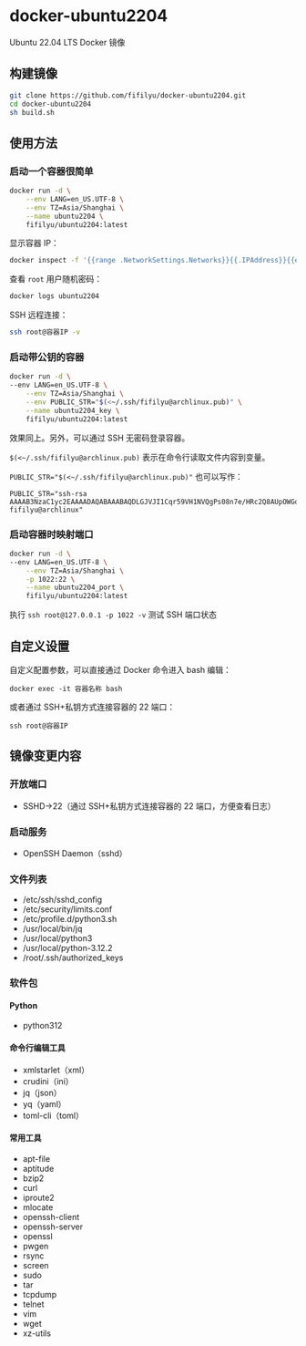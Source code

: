 # docker-ubuntu2204

Ubuntu 22.04 LTS Docker 镜像

## 构建镜像

```bash
git clone https://github.com/fifilyu/docker-ubuntu2204.git
cd docker-ubuntu2204
sh build.sh
```

## 使用方法

### 启动一个容器很简单

```bash
docker run -d \
    --env LANG=en_US.UTF-8 \
    --env TZ=Asia/Shanghai \
    --name ubuntu2204 \
    fifilyu/ubuntu2204:latest
```

显示容器 IP：

```bash
docker inspect -f '{{range .NetworkSettings.Networks}}{{.IPAddress}}{{end}}' ubuntu2204
```

查看 `root` 用户随机密码：

```bash
docker logs ubuntu2204
```

SSH 远程连接：

```bash
ssh root@容器IP -v
```

### 启动带公钥的容器

```bash
docker run -d \
--env LANG=en_US.UTF-8 \
    --env TZ=Asia/Shanghai \
    --env PUBLIC_STR="$(<~/.ssh/fifilyu@archlinux.pub)" \
    --name ubuntu2204_key \
    fifilyu/ubuntu2204:latest
```

效果同上。另外，可以通过 SSH 无密码登录容器。

`$(<~/.ssh/fifilyu@archlinux.pub)` 表示在命令行读取文件内容到变量。

`PUBLIC_STR="$(<~/.ssh/fifilyu@archlinux.pub)"` 也可以写作：

    PUBLIC_STR="ssh-rsa AAAAB3NzaC1yc2EAAAADAQABAAABAQDLGJVJI1Cqr59VH1NVQgPs08n7e/HRc2Q8AUpOWGoJpVzIgjO+ipjqwnxh3eiBd806eXIIa5OFwRm0fYfMFxBOdo3l5qGtBe82PwTotdtpcacP5Dkrn+HZ1kG+cf0BNSF5oXbTCTrqY12/T8h4035BXyRw7+MuVPiCUhydYs3RgsODA47ZR3owgjvPsayUd5MrD8gidGqv1zdyW9nQXnXB7m9Sn9Mg8rk6qBxQUbtMN9ez0BFrUGhXCkW562zhJjP5j4RLVfvL2N1bWT9EoFTCjk55pv58j+PTNEGUmu8PrU8mtgf6zQO871whTD8/H6brzaMwuB5Rd5OYkVir0BXj fifilyu@archlinux"

### 启动容器时映射端口

```bash
docker run -d \
--env LANG=en_US.UTF-8 \
    --env TZ=Asia/Shanghai \
    -p 1022:22 \
    --name ubuntu2204_port \
    fifilyu/ubuntu2204:latest
```

执行 `ssh root@127.0.0.1 -p 1022 -v` 测试 SSH 端口状态

## 自定义设置

自定义配置参数，可以直接通过 Docker 命令进入 bash 编辑：

`docker exec -it 容器名称 bash`

或者通过 SSH+私钥方式连接容器的 22 端口：

`ssh root@容器IP`

## 镜像变更内容

### 开放端口

- SSHD->22（通过 SSH+私钥方式连接容器的 22 端口，方便查看日志）

### 启动服务

- OpenSSH Daemon（sshd）

### 文件列表

- /etc/ssh/sshd_config
- /etc/security/limits.conf
- /etc/profile.d/python3.sh
- /usr/local/bin/jq
- /usr/local/python3
- /usr/local/python-3.12.2
- /root/.ssh/authorized_keys

### 软件包

#### Python

- python312

#### 命令行编辑工具

- xmlstarlet（xml）
- crudini（ini）
- jq（json）
- yq（yaml）
- toml-cli（toml）

#### 常用工具

- apt-file
- aptitude
- bzip2
- curl
- iproute2
- mlocate
- openssh-client
- openssh-server
- openssl
- pwgen
- rsync
- screen
- sudo
- tar
- tcpdump
- telnet
- vim
- wget
- xz-utils
